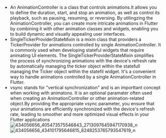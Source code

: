 - An AnimationController is a class that controls animations.It allows you to define the duration, start, and stop an animation, as well as control its playback, such as pausing, resuming, or reversing. By utilingzing the AnimationController, you can create more intricate animations in Flutter by combining it with other animation classes and widgets, enabling you to build dynamic and visually appealing user interfaces.
- SingleTickerProviderStateMixin is a mixin class that providers a TickerProvider for animations controlled by single AnimationController. It is commonly used when developing stateful widgets that require animating UI elements. The SingleTickerProviderStateMixin simplifies the process of synchronizing animations with the device's refresh rate by automatically managing the ticker object within the statefull managing the Ticker object within the statefil widget. It's a convenient way to handle animations controlled by a single AnimationController in Flutter.
- vsync stands for "vertical synchronization" and is an importtant concept when working with animatons. It is an optional paramater often used when creating an  AnimationController or other animation-related object.By providing the appropriate vsync parameter, you ensure that your animations are efficiently synchronized with the device's refresh rate, leading to smoother and more optimized visual effects in your Flutter applications
![434056656_405473575546843_2713097645947170938_n](https://github.com/samro123/animationsFlutter/assets/103051880/23bbcf8e-54d1-4e98-b091-45b4f15b7224)
![434056656_434101795646815_8248253765793547619_n](https://github.com/samro123/animationsFlutter/assets/103051880/906b323d-df30-4df8-a817-8b616fdf845a)
